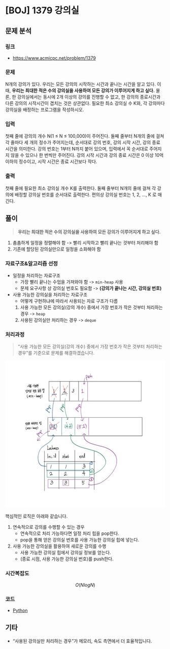 # [BOJ] 1379 강의실

## 문제 분석

### 링크

- https://www.acmicpc.net/problem/1379

### 문제

N개의 강의가 있다. 우리는 모든 강의의 시작하는 시간과 끝나는 시간을 알고 있다. 이때, **우리는 최대한 적은 수의 강의실을 사용하여 모든 강의가 이루어지게 하고 싶다.**
물론, 한 강의실에서는 동시에 2개 이상의 강의를 진행할 수 없고, 한 강의의 종료시간과 다른 강의의 시작시간이 겹치는 것은 상관없다. 필요한 최소 강의실 수 K와, 각 강의마다 강의실을 배정하는 프로그램을 작성하시오.

### 입력

첫째 줄에 강의의 개수 N(1 ≤ N ≤ 100,000)이 주어진다. 둘째 줄부터 N개의 줄에 걸쳐 각 줄마다 세 개의 정수가 주어지는데, 순서대로 강의 번호, 강의 시작 시간, 강의 종료 시간을 의미한다. 강의 번호는 1부터 N까지 붙어 있으며, 입력에서 꼭 순서대로 주어지지 않을 수 있으나 한 번씩만 주어진다. 강의 시작 시간과 강의 종료 시간은 0 이상 10억 이하의 정수이고, 시작 시간은 종료 시간보다 작다.

### 출력

첫째 줄에 필요한 최소 강의실 개수 K를 출력한다. 둘째 줄부터 N개의 줄에 걸쳐 각 강의에 배정할 강의실 번호를 순서대로 출력한다. 편의상 강의실 번호는 1, 2, ..., K 로 매긴다.

## 풀이

> **우리는 최대한 적은 수의 강의실을 사용하여 모든 강의가 이루어지게 하고 싶다.**

1. 촘촘하게 일정을 정렬해야 함 -> 빨리 시작하고 빨리 끝나는 것부터 처리해야 함
2. 기존에 할당된 강의실만으로 일정을 소화해야 함

### 자료구조&알고리즘 선정

- 일정을 처리하는 자료구조
  - 가장 빨리 끝나는 수업을 가져와야 함 -> `min-heap` 사용
  - 문제 요구사항 상 강의실 번호도 필요함 -> **(강의가 끝나는 시간, 강의실 번호)**
- 사용 가능한 강의실을 처리하는 자료구조
  - 어떻게 구현하냐에 따라서 사용되는 자료 구조가 다름
  1. 사용 가능한 모든 강의실(강의 개수) 중에서 가장 번호가 작은 것부터 처리하는 경우 -> `heap`
  2. 사용된 강의실만 처리하는 경우 -> `deque`

### 처리과정

> “사용 가능한 모든 강의실(강의 개수) 중에서 가장 번호가 작은 것부터 처리하는 경우”를 기준으로 문제를 해결하겠습니다.

![](./imgs/image.png)

핵심적인 로직은 아래와 같습니다.

1. 연속적으로 강의를 수행할 수 있는 경우
   - 연속적으로 처리 가능하다면 일정 처리 힙을 pop한다.
   - pop을 통해 얻은 강의실 번호를 사용 가능한 강의실 힙에 넣는다.
2. 사용 가능한 강의실을 활용하여 새로운 강의를 수행
   - 사용 가능한 강의실 힙에서 강의실 정보를 얻는다.
   - (종료 시점, 사용 가능한 강의실 번호)를 push한다.

### 시간복잡도

```math
O(NlogN)
```

### 코드

- [Python](./1379.py)

## 기타

- “사용된 강의실만 처리하는 경우”가 메모리, 속도 측면에서 더 효율적입니다.
